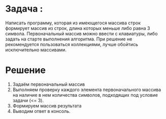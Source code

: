 # Задача :

Написать программу, которая из имеющегося массива строк формирует массив из строк, длина которых меньше либо равна 3 символа. Первоначальный массив можно ввести с клавиатуры, либо задать на старте выполнения алгоритма. При решение не рекомендуется пользоваться коллекциями, лучше обойтись исключительно массивами.

# Решение

1. Задаём первоначальный массив
2. Выполняем проверку каждого элемента первоначального массива на наличие в нем количества символов, подходящих под условие задачи (<= 3).
4. Формируем массив результата
5. Выводим ответ в консоль.